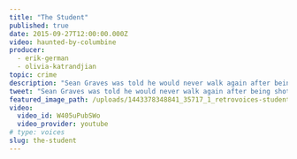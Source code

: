 ```yaml
---
title: "The Student"
published: true
date: 2015-09-27T12:00:00.000Z
video: haunted-by-columbine
producer:
  - erik-german
  - olivia-katrandjian
topic: crime
description: "Sean Graves was told he would never walk again after being shot during the attack at Columbine High School. This is the story of what happened next. "
tweet: "Sean Graves was told he would never walk again after being shot during the attack at Columbine High School. This is the story of what happened next."
featured_image_path: /uploads/1443378348841_35717_1_retrovoices-student.jpg
video:
  video_id: W405uPubSWo
  video_provider: youtube
# type: voices
slug: the-student
---
```

